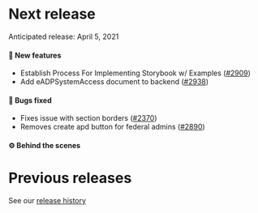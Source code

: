 # Next release

Anticipated release: April 5, 2021

#### 🚀 New features

- Establish Process For Implementing Storybook w/ Examples ([#2909])
- Add eADPSystemAccess document to backend ([#2938])

#### 🐛 Bugs fixed

- Fixes issue with section borders ([#2370])
- Removes create apd button for federal admins ([#2890])

#### ⚙️ Behind the scenes

# Previous releases

See our [release history](https://github.com/CMSgov/eAPD/releases)

[#2370]: https://github.com/CMSgov/eAPD/issues/2370
[#2890]: https://github.com/CMSgov/eAPD/issues/2890
[#2909]: https://github.com/CMSgov/eAPD/issues/2909
[#2938]: https://github.com/CMSgov/eAPD/issues/2938
